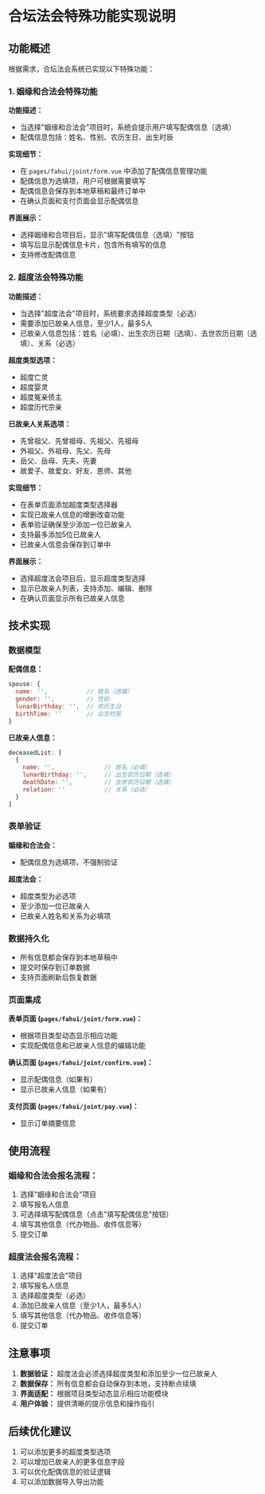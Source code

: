 # 合坛法会特殊功能实现说明

## 功能概述

根据需求，合坛法会系统已实现以下特殊功能：

### 1. 姻缘和合法会特殊功能

**功能描述：**
- 当选择"姻缘和合法会"项目时，系统会提示用户填写配偶信息（选填）
- 配偶信息包括：姓名、性别、农历生日、出生时辰

**实现细节：**
- 在 `pages/fahui/joint/form.vue` 中添加了配偶信息管理功能
- 配偶信息为选填项，用户可根据需要填写
- 配偶信息会保存到本地草稿和最终订单中
- 在确认页面和支付页面会显示配偶信息

**界面展示：**
- 选择姻缘和合项目后，显示"填写配偶信息（选填）"按钮
- 填写后显示配偶信息卡片，包含所有填写的信息
- 支持修改配偶信息

### 2. 超度法会特殊功能

**功能描述：**
- 当选择"超度法会"项目时，系统要求选择超度类型（必选）
- 需要添加已故亲人信息，至少1人，最多5人
- 已故亲人信息包括：姓名（必填）、出生农历日期（选填）、去世农历日期（选填）、关系（必选）

**超度类型选项：**
- 超度亡灵
- 超度婴灵
- 超度冤亲债主
- 超度历代宗亲

**已故亲人关系选项：**
- 先曾祖父、先曾祖母、先祖父、先祖母
- 外祖父、外祖母、先父、先母
- 岳父、岳母、先夫、先妻
- 故爱子、故爱女、好友、恩师、其他

**实现细节：**
- 在表单页面添加超度类型选择器
- 实现已故亲人信息的增删改查功能
- 表单验证确保至少添加一位已故亲人
- 支持最多添加5位已故亲人
- 已故亲人信息会保存到订单中

**界面展示：**
- 选择超度法会项目后，显示超度类型选择
- 显示已故亲人列表，支持添加、编辑、删除
- 在确认页面显示所有已故亲人信息

## 技术实现

### 数据模型

**配偶信息：**
```javascript
spouse: {
  name: '',           // 姓名（选填）
  gender: '',         // 性别
  lunarBirthday: '',  // 农历生日
  birthTime: ''       // 出生时辰
}
```

**已故亲人信息：**
```javascript
deceasedList: [
  {
    name: '',              // 姓名（必填）
    lunarBirthday: '',     // 出生农历日期（选填）
    deathDate: '',         // 去世农历日期（选填）
    relation: ''           // 关系（必选）
  }
]
```

### 表单验证

**姻缘和合法会：**
- 配偶信息为选填项，不强制验证

**超度法会：**
- 超度类型为必选项
- 至少添加一位已故亲人
- 已故亲人姓名和关系为必填项

### 数据持久化

- 所有信息都会保存到本地草稿中
- 提交时保存到订单数据
- 支持页面刷新后恢复数据

### 页面集成

**表单页面 (`pages/fahui/joint/form.vue`)：**
- 根据项目类型动态显示相应功能
- 实现配偶信息和已故亲人信息的编辑功能

**确认页面 (`pages/fahui/joint/confirm.vue`)：**
- 显示配偶信息（如果有）
- 显示已故亲人信息（如果有）

**支付页面 (`pages/fahui/joint/pay.vue`)：**
- 显示订单摘要信息

## 使用流程

### 姻缘和合法会报名流程：
1. 选择"姻缘和合法会"项目
2. 填写报名人信息
3. 可选择填写配偶信息（点击"填写配偶信息"按钮）
4. 填写其他信息（代办物品、收件信息等）
5. 提交订单

### 超度法会报名流程：
1. 选择"超度法会"项目
2. 填写报名人信息
3. 选择超度类型（必选）
4. 添加已故亲人信息（至少1人，最多5人）
5. 填写其他信息（代办物品、收件信息等）
6. 提交订单

## 注意事项

1. **数据验证：** 超度法会必须选择超度类型和添加至少一位已故亲人
2. **数据保存：** 所有信息都会自动保存到本地，支持断点续填
3. **界面适配：** 根据项目类型动态显示相应功能模块
4. **用户体验：** 提供清晰的提示信息和操作指引

## 后续优化建议

1. 可以添加更多的超度类型选项
2. 可以增加已故亲人的更多信息字段
3. 可以优化配偶信息的验证逻辑
4. 可以添加数据导入导出功能 